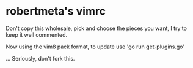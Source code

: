 # robertmeta's vimrc

Don't copy this wholesale, pick and choose the pieces you want, I try to keep it well commented.

Now using the vim8 pack format, to update use 'go run get-plugins.go'

... Seriously, don't fork this.
